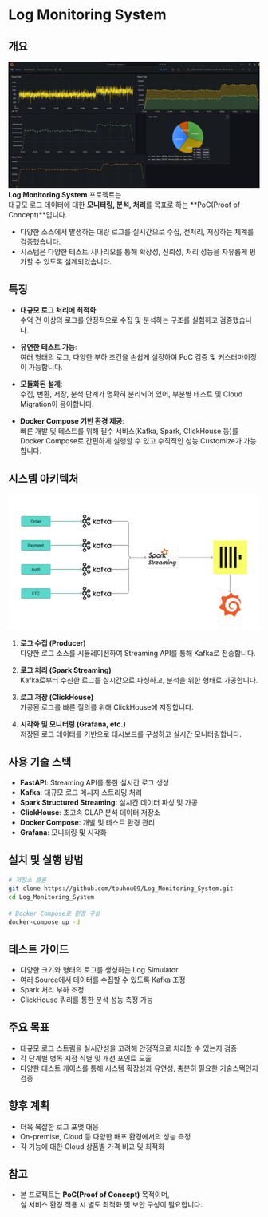# Log Monitoring System

## 개요
![grafa](img/grafa.png)
**Log Monitoring System** 프로젝트는  
대규모 로그 데이터에 대한 **모니터링, 분석, 처리**를 목표로 하는 **PoC(Proof of Concept)**입니다.  

- 다양한 소스에서 발생하는 대량 로그를 실시간으로 수집, 전처리, 저장하는 체계를 검증했습니다.
- 시스템은 다양한 테스트 시나리오를 통해 확장성, 신뢰성, 처리 성능을 자유롭게 평가할 수 있도록 설계되었습니다.

## 특징
- **대규모 로그 처리에 최적화**:  
  수억 건 이상의 로그를 안정적으로 수집 및 분석하는 구조를 실험하고 검증했습니다.
  
- **유연한 테스트 가능**:  
  여러 형태의 로그, 다양한 부하 조건을 손쉽게 설정하여 PoC 검증 및 커스터마이징이 가능합니다.

- **모듈화된 설계**:  
  수집, 변환, 저장, 분석 단계가 명확히 분리되어 있어, 부분별 테스트 및 Cloud Migration이 용이합니다.

- **Docker Compose 기반 환경 제공**:  
  빠른 개발 및 테스트를 위해 필수 서비스(Kafka, Spark, ClickHouse 등)를 Docker Compose로 간편하게 실행할 수 있고 수직적인 성능 Customize가 가능합니다.

## 시스템 아키텍처
![structure](img/structure.png)

1. **로그 수집 (Producer)**  
   다양한 로그 소스를 시뮬레이션하여 Streaming API를 통해 Kafka로 전송합니다.

2. **로그 처리 (Spark Streaming)**  
   Kafka로부터 수신한 로그를 실시간으로 파싱하고, 분석을 위한 형태로 가공합니다.

3. **로그 저장 (ClickHouse)**  
   가공된 로그를 빠른 질의를 위해 ClickHouse에 저장합니다.

4. **시각화 및 모니터링 (Grafana, etc.)**  
   저장된 로그 데이터를 기반으로 대시보드를 구성하고 실시간 모니터링합니다.

## 사용 기술 스택
- **FastAPI**: Streaming API를 통한 실시간 로그 생성
- **Kafka**: 대규모 로그 메시지 스트리밍 처리
- **Spark Structured Streaming**: 실시간 데이터 파싱 및 가공
- **ClickHouse**: 초고속 OLAP 분석 데이터 저장소
- **Docker Compose**: 개발 및 테스트 환경 관리
- **Grafana**: 모니터링 및 시각화

## 설치 및 실행 방법

```bash
# 저장소 클론
git clone https://github.com/touhou09/Log_Monitoring_System.git
cd Log_Monitoring_System

# Docker Compose로 환경 구성
docker-compose up -d
```

## 테스트 가이드
- 다양한 크기와 형태의 로그를 생성하는 Log Simulator
- 여러 Source에서 데이터를 수집할 수 있도록 Kafka 조정
- Spark 처리 부하 조정
- ClickHouse 쿼리를 통한 분석 성능 측정 가능

## 주요 목표
- 대규모 로그 스트림을 실시간성을 고려해 안정적으로 처리할 수 있는지 검증
- 각 단계별 병목 지점 식별 및 개선 포인트 도출
- 다양한 테스트 케이스를 통해 시스템 확장성과 유연성, 충분히 필요한 기술스택인지 검증

## 향후 계획
- 더욱 복잡한 로그 포맷 대응
- On-premise, Cloud 등 다양한 배포 환경에서의 성능 측정
- 각 기능에 대한 Cloud 상품별 가격 비교 및 최적화

## 참고
- 본 프로젝트는 **PoC(Proof of Concept)** 목적이며,  
  실 서비스 환경 적용 시 별도 최적화 및 보안 구성이 필요합니다.
